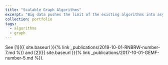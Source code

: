 ```yaml
---
title: "Scalable Graph Algorithms"
excerpt: "Big data pushes the limit of the existing algorithms into asymptotic realms. We develop algorithms to keep up with the size of data! "
collection: portfolio
tags:
  - algorithms
  - graph
---
```


See [1]({{ site.baseurl }}{% link _publications/2019-10-01-RNBRW-number-7.md %}) and [2]({{ site.baseurl }}{% link _publications/2017-10-01-GEMF-number-5.md %}).